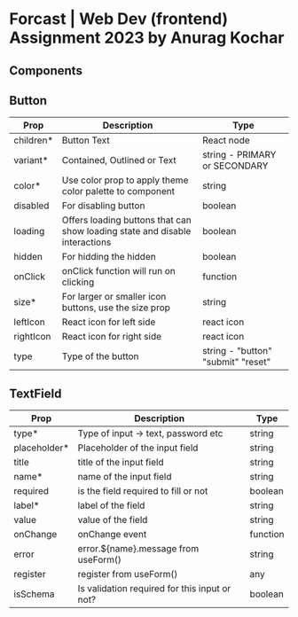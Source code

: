 # Forcast | Web Dev (frontend) Assignment 2023 by Anurag Kochar


## Components

## Button

| Prop      | Description                                                                 | Type                               |
| --------- | --------------------------------------------------------------------------- | ---------------------------------- |
| children* | Button Text                                                                 | React node                         |
| variant*  | Contained, Outlined or Text                                                 | string - PRIMARY or SECONDARY      |
| color*    | Use color prop to apply theme color palette to component                    | string                             |
| disabled  | For disabling button                                                        | boolean                            |
| loading   | Offers loading buttons that can show loading state and disable interactions | boolean                            |
| hidden    | For hidding the hidden                                                      | boolean                            |
| onClick   | onClick function will run on clicking                                       | function                           |
| size*     | For larger or smaller icon buttons, use the size prop                       | string                             |
| leftIcon  | React icon for left side                                                    | react icon                         |
| rightIcon | React icon for right side                                                   | react icon                         |
| type      | Type of the button                                                          | string - "button" "submit" "reset" |


## TextField

| Prop         | Description                                   | Type     |
| ------------ | --------------------------------------------- | -------- |
| type*        | Type of input -> text, password etc           | string   |
| placeholder* | Placeholder of the input field                | string   |
| title        | title of the input field                      | string   |
| name*        | name of the input field                       | string   |
| required     | is the field required to fill or not          | boolean  |
| label*       | label of the field                            | string   |
| value        | value of the field                            | string   | number    |
| onChange     | onChange event                                | function |
| error        | error.${name}.message from useForm()          | string   | undefined |
| register     | register from useForm()                       | any      |
| isSchema     | Is validation required for this input or not? | boolean  |




